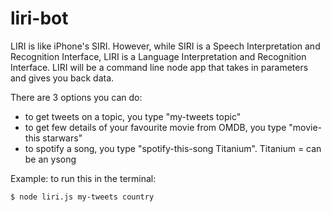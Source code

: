 # liri-bot

LIRI is like iPhone's SIRI. However, while SIRI is a Speech Interpretation and Recognition Interface, LIRI is a Language Interpretation and Recognition Interface. LIRI will be a command line node app that takes in parameters and gives you back data.

There are 3 options you can do: 
 - to get tweets on a topic, you type "my-tweets topic"
 - to get few details of your favourite movie from OMDB, you type "movie-this starwars"
 - to spotify a song, you type "spotify-this-song Titanium". Titanium = can be an ysong 


Example: to run this in the terminal: 
```
$ node liri.js my-tweets country
```
